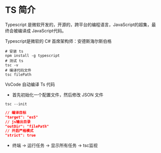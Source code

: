 # TS 简介

Typescript 是微软开发的，开源的，跨平台的编程语言，JavaScript的超集，最终会被编译成 JavaScript代码。

Typescript是微软的 C# 首席架构师：安德斯海尔斯伯格

```shell
# 安装 ts
npm install -g typescript
# 测试 ts
tsc -v
# 编译代码文件
tsc filePath
```

VsCode 自动编译 Ts 代码

*   首先初始化一个配置文件，然后修改 JSON 文件

```shell
tsc --init
```

```json
// 编译目标
"target": "es5"
// js输出目录
"outDir": "filePath"
// 开启严格模式
"strict": true
```

*   终端 -> 运行任务 -> 显示所有任务 -> tsc监视


